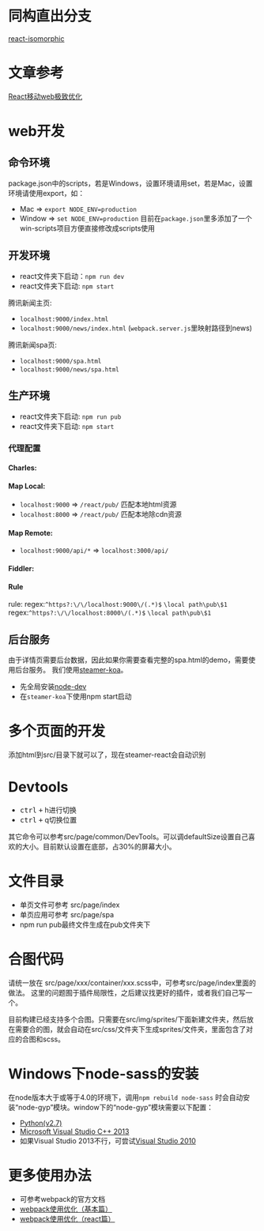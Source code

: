 # 同构直出分支
[react-isomorphic](https://github.com/SteamerTeam/steamer-react/tree/react-isomorphic)

# 文章参考
[React移动web极致优化](https://github.com/lcxfs1991/blog/issues/8)

# web开发

## 命令环境
package.json中的scripts，若是Windows，设置环境请用set，若是Mac，设置环境请使用export，如：
* Mac => `export NODE_ENV=production`
* Window => `set NODE_ENV=production`
目前在`package.json`里多添加了一个win-scripts项目方便直接修改成scripts使用

## 开发环境
* react文件夹下启动：`npm run dev`
* react文件夹下启动: `npm start`

腾讯新闻主页:
* `localhost:9000/index.html` 
* `localhost:9000/news/index.html` (`webpack.server.js`里映射路径到news)

腾讯新闻spa页:
* `localhost:9000/spa.html`
* `localhost:9000/news/spa.html`


## 生产环境
* react文件夹下启动: `npm run pub`
* react文件夹下启动: `npm start`

### 代理配置
#### Charles:
#### Map Local: 
* `localhost:9000` => `/react/pub/` 匹配本地html资源
* `localhost:8000` => `/react/pub/` 匹配本地除cdn资源 

#### Map Remote: 
* `localhost:9000/api/*` => `localhost:3000/api/`

#### Fiddler:
#### Rule
rule:
regex:`^https?:\/\/localhost:9000\/(.*)$`    `\local path\pub\$1`
regex:`^https?:\/\/localhost:8000\/(.*)$`    `\local path\pub\$1`


## 后台服务
由于详情页需要后台数据，因此如果你需要查看完整的spa.html的demo，需要使用后台服务。
我们使用[steamer-koa](https://github.com/SteamerTeam/steamer-koa)。
* 先全局安装[node-dev](https://www.npmjs.com/package/node-dev)
* 在`steamer-koa`下使用npm start启动


# 多个页面的开发
添加html到src/目录下就可以了，现在steamer-react会自动识别


# Devtools
* <kbd>ctrl</kbd> <kbd>+</kbd> h进行切换
* <kbd>ctrl</kbd> <kbd>+</kbd> q切换位置

其它命令可以参考src/page/common/DevTools。可以调defaultSize设置自己喜欢的大小。目前默认设置在底部，占30%的屏幕大小。

# 文件目录
* 单页文件可参考 src/page/index
* 单页应用可参考 src/page/spa
* npm run pub最终文件生成在pub文件夹下


# 合图代码
请统一放在 src/page/xxx/container/xxx.scss中，可参考src/page/index里面的做法。
这里的问题囿于插件局限性，之后建议找更好的插件，或者我们自己写一个。

目前构建已经支持多个合图。只需要在src/img/sprites/下面新建文件夹，然后放在需要合的图，就会自动在src/css/文件夹下生成sprites/文件夹，里面包含了对应的合图和scss。

# Windows下node-sass的安装
在node版本大于或等于4.0的环境下，调用`npm rebuild node-sass` 时会自动安装“node-gyp”模块。window下的“node-gyp”模块需要以下配置：

* [Python(v2.7)](https://www.python.org/ftp/python/2.7.9/python-2.7.9.amd64.msi)
* [Microsoft Visual Studio C++ 2013](https://www.visualstudio.com/downloads/download-visual-studio-vs#d-express-windows-desktop)
* 如果Visual Studio 2013不行，可尝试[Visual Studio 2010](https://github.com/nodejs/node-gyp/wiki/Visual-Studio-2010-Setup)

# 更多使用办法
* 可参考webpack的官方文档
* [webpack使用优化（基本篇）](https://github.com/lcxfs1991/blog/issues/2)
* [webpack使用优化（react篇）](https://github.com/lcxfs1991/blog/issues/7)
